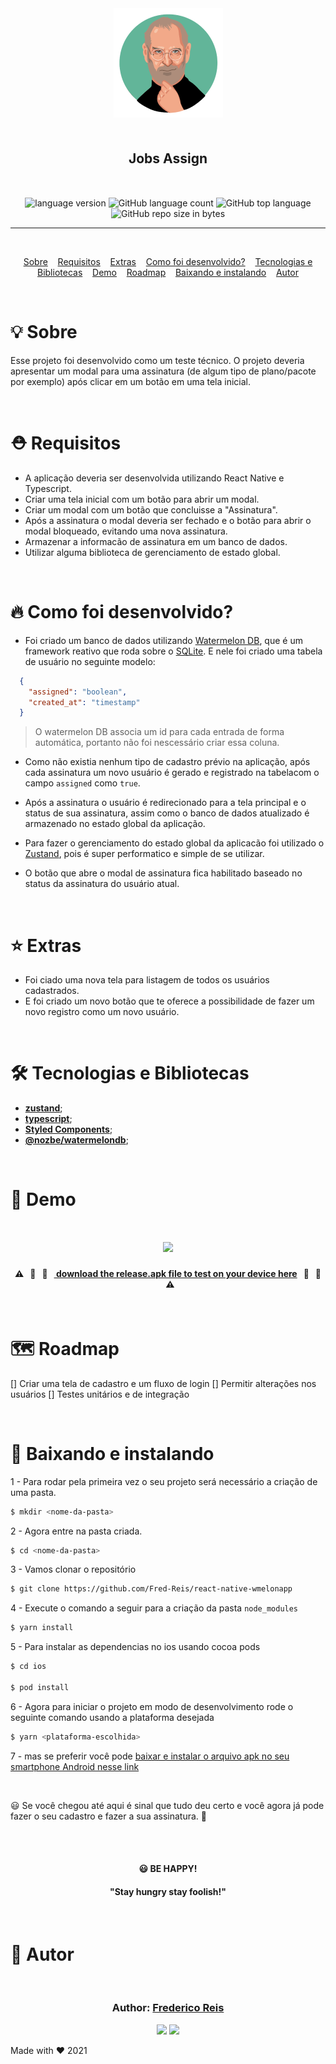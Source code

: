 <div align="center" style="margin-bottom:10px">
  <img alt="Get Recipes"
    src="src/assets/jobs.png"
  />

</div>

<h2 align="center" style="margin:50px">
   Jobs Assign
</h2>

<div align="center">

  <img alt="language version" src="https://img.shields.io/badge/Node-v_12.13.1-339933?logo=node.js">

  <img alt="GitHub language count" src="https://img.shields.io/github/languages/count/Fred-Reis/react-native-wmelonapp">

  <img alt="GitHub top language" src="https://img.shields.io/github/languages/top/Fred-Reis/react-native-wmelonapp">

  <img alt="GitHub repo size in bytes" src="https://img.shields.io/github/repo-size/Fred-Reis/react-native-wmelonapp">

</div>

<hr/>

<br/>

<p align="center">
  <a href="#-sobre">Sobre</a> &nbsp;&nbsp;
  <a href="#-requisitos">Requisitos</a> &nbsp;&nbsp;
  <a href="#-extras">Extras</a> &nbsp;&nbsp;
  <a href="#-como-foi-desenvolvido-">Como foi desenvolvido?</a> &nbsp;&nbsp;
  <a href="#-tecnologias-e-bibliotecas">Tecnologias e Bibliotecas</a> &nbsp;&nbsp;
  <a href="#-demo">Demo</a> &nbsp;&nbsp;
  <a href="#-roadmap">Roadmap</a> &nbsp;&nbsp;
  <a href="#-baixando-e-instalando">Baixando e instalando</a> &nbsp;&nbsp;
  <a href="#-autor">Autor</a>
</p>

<br/>

# 💡 Sobre

Esse projeto foi desenvolvido como um teste técnico.
O projeto deveria apresentar um modal para uma assinatura (de algum tipo de plano/pacote por exemplo) após clicar em um botão em uma tela inicial.

<br/>

# ⛑ Requisitos

- A aplicação deveria ser desenvolvida utilizando React Native e Typescript.
- Criar uma tela inicial com um botão para abrir um modal.
- Criar um modal com um botão que concluisse a "Assinatura".
- Após a assinatura o modal deveria ser fechado e o botão para abrir o modal bloqueado, evitando uma nova assinatura.
- Armazenar a informacão de assinatura em um banco de dados.
- Utilizar alguma biblioteca de gerenciamento de estado global.

<br/>

# 🔥 Como foi desenvolvido?

- Foi criado um banco de dados utilizando [Watermelon DB](https://github.com/Nozbe/WatermelonDB), que é um framework reativo que roda sobre o [SQLite](https://www.sqlite.org/index.html). E nele foi criado uma tabela de usuário no seguinte modelo:

```JSON
  {
    "assigned": "boolean",
    "created_at": "timestamp"
  }
```

> O watermelon DB associa um id para cada entrada de forma automática, portanto não foi nescessário criar essa coluna.

- Como não existia nenhum tipo de cadastro prévio na aplicação, após cada assinatura um novo usuário é gerado e registrado na tabelacom o campo `assigned` como `true`.

- Após a assinatura o usuário é redirecionado para a tela principal e o status de sua assinatura, assim como o banco de dados atualizado é armazenado no estado global da aplicação.

- Para fazer o gerenciamento do estado global da aplicacão foi utilizado o [Zustand](https://github.com/pmndrs/zustand), pois é super performatico e simple de se utilizar.

- O botão que abre o modal de assinatura fica habilitado baseado no status da assinatura do usuário atual.

<br/>

# ⭐ Extras

- Foi ciado uma nova tela para listagem de todos os usuários cadastrados.
- E foi criado um novo botão que te oferece a possibilidade de fazer um novo registro como um novo usuário.

<br/>

# 🛠 Tecnologias e Bibliotecas

- [**zustand**](https://github.com/pmndrs/zustand);
- [**typescript**](https://www.typescriptlang.org/);
- [**Styled Components**](https://styled-components.com/);
- [**@nozbe/watermelondb**](https://nozbe.github.io/WatermelonDB);

<br/>

# 👀 Demo

<h1 align="center">
  <img src="src/assets/jobs.gif"/>
</h1>

<h4 align="center">
 ⚠️ &nbsp;&nbsp;🚨 &nbsp;&nbsp;🚧 &nbsp;&nbsp;<a alt="Frederico Reis" href="https://github.com/Fred-Reis/react-native-wmelonapp/raw/main/android/app/build/outputs/apk/release/app-release.apk"> download the release.apk file to test on your device here</a> &nbsp;&nbsp;🚧 &nbsp;&nbsp;🚨 &nbsp;&nbsp;⚠️
</h4>

<br/>

# 🗺 Roadmap

[] Criar uma tela de cadastro e um fluxo de login
[] Permitir alterações nos usuários
[] Testes unitários e de integração

<br/>

# 🏁 Baixando e instalando

1 - Para rodar pela primeira vez o seu projeto será necessário a criação de uma pasta.

```bash
$ mkdir <nome-da-pasta>
```

2 - Agora entre na pasta criada.

```bash
$ cd <nome-da-pasta>
```

3 - Vamos clonar o repositório

```bash
$ git clone https://github.com/Fred-Reis/react-native-wmelonapp
```

4 - Execute o comando a seguir para a criação da pasta `node_modules`

```bash
$ yarn install
```

5 - Para instalar as dependencias no ios usando cocoa pods

```bash
$ cd ios

$ pod install
```

6 - Agora para iniciar o projeto em modo de desenvolvimento rode o seguinte comando usando a plataforma desejada

```bash
$ yarn <plataforma-escolhida>
```

7 - mas se preferir você pode [baixar e instalar o arquivo apk no seu smartphone Android nesse link]("https://github.com/Fred-Reis/react-native-wmelonapp/raw/main/android/app/build/outputs/apk/release/app-release.apk")

<br/>

😃 Se você chegou até aqui é sinal que tudo deu certo e você agora já pode fazer o seu cadastro e fazer a sua assinatura. 🚀

<br/>

<br/>

<h4 align="center">
😃  <strong>BE HAPPY!</strong>
</h4>

<h4 align="center">
  "Stay hungry stay foolish!"
</h4>

<br/>

# 🚨 Autor

<br/>

<h3 align="center">
Author: <a alt="Fred-Reis" href="https://github.com/Fred-Reis">Frederico Reis</a>
</h3>

<p align="center">

  <a alt="Frederico Reis" href="https://www.linkedin.com/in/frederico-reis-dev/">
    <img src="https://img.shields.io/badge/LinkedIn-Frederico_Reis-0077B5?logo=linkedin"/></a>
  <a alt="Frederico Reis" href="https://github.com/Fred-Reis ">
  <img src="https://img.shields.io/badge/Fred_Reis-GitHub-000?logo=github"/></a>

</p>

Made with ♥️ 2021

<!-- <h4 align="center">
  🚧 &nbsp;&nbsp; Project README &nbsp;&nbsp; 🚀  &nbsp;&nbsp;under construction... &nbsp;&nbsp; 🚧
</h4> -->
